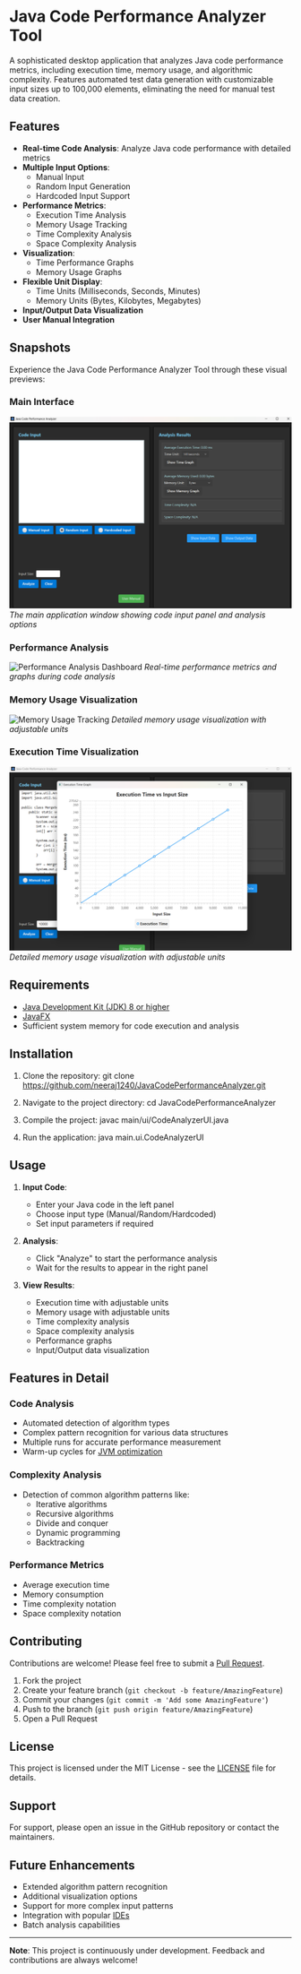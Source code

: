 # Java Code Performance Analyzer Tool

A sophisticated desktop application that analyzes Java code performance metrics, including execution time, memory usage, and algorithmic complexity. Features automated test data generation with customizable input sizes up to 100,000 elements, eliminating the need for manual test data creation.

## Features

- **Real-time Code Analysis**: Analyze Java code performance with detailed metrics
- **Multiple Input Options**:
  - Manual Input
  - Random Input Generation
  - Hardcoded Input Support
- **Performance Metrics**:
  - Execution Time Analysis
  - Memory Usage Tracking
  - Time Complexity Analysis
  - Space Complexity Analysis
- **Visualization**:
  - Time Performance Graphs
  - Memory Usage Graphs
- **Flexible Unit Display**:
  - Time Units (Milliseconds, Seconds, Minutes)
  - Memory Units (Bytes, Kilobytes, Megabytes)
- **Input/Output Data Visualization**
- **User Manual Integration**


## Snapshots
Experience the Java Code Performance Analyzer Tool through these visual previews:

### Main Interface
![Main Application Interface](images/menu.png)
*The main application window showing code input panel and analysis options*

### Performance Analysis
![Performance Analysis Dashboard](result.png)
*Real-time performance metrics and graphs during code analysis*

### Memory Usage Visualization
![Memory Usage Tracking](images/memoryusuagegraph.png)
*Detailed memory usage visualization with adjustable units*

### Execution Time Visualization
![Execution time Tracking](images/executiongraph.png)
*Detailed memory usage visualization with adjustable units*


## Requirements

- [Java Development Kit (JDK) 8 or higher](https://openjdk.org/projects/jdk/21/)
- [JavaFX](https://openjfx.io/)
- Sufficient system memory for code execution and analysis

## Installation

1. Clone the repository:
git clone https://github.com/neeraj1240/JavaCodePerformanceAnalyzer.git

2. Navigate to the project directory:
cd JavaCodePerformanceAnalyzer

3. Compile the project:
javac main/ui/CodeAnalyzerUI.java

4. Run the application:
java main.ui.CodeAnalyzerUI


## Usage

1. **Input Code**:
   - Enter your Java code in the left panel
   - Choose input type (Manual/Random/Hardcoded)
   - Set input parameters if required

2. **Analysis**:
   - Click "Analyze" to start the performance analysis
   - Wait for the results to appear in the right panel

3. **View Results**:
   - Execution time with adjustable units
   - Memory usage with adjustable units
   - Time complexity analysis
   - Space complexity analysis
   - Performance graphs
   - Input/Output data visualization

## Features in Detail

### Code Analysis
- Automated detection of algorithm types
- Complex pattern recognition for various data structures
- Multiple runs for accurate performance measurement
- Warm-up cycles for [JVM optimization](https://en.wikipedia.org/wiki/Just-in-time_compilation)

### Complexity Analysis
- Detection of common algorithm patterns like:
  - Iterative algorithms
  - Recursive algorithms
  - Divide and conquer
  - Dynamic programming
  - Backtracking

### Performance Metrics
- Average execution time
- Memory consumption
- Time complexity notation
- Space complexity notation

## Contributing

Contributions are welcome! Please feel free to submit a [Pull Request](https://docs.github.com/en/pull-requests/collaborating-with-pull-requests/proposing-changes-to-your-work-with-pull-requests/about-pull-requests).

1. Fork the project
2. Create your feature branch (`git checkout -b feature/AmazingFeature`)
3. Commit your changes (`git commit -m 'Add some AmazingFeature'`)
4. Push to the branch (`git push origin feature/AmazingFeature`)
5. Open a Pull Request

## License

This project is licensed under the MIT License - see the [LICENSE](https://choosealicense.com/licenses/mit/) file for details.

## Support

For support, please open an issue in the GitHub repository or contact the maintainers.

## Future Enhancements

- Extended algorithm pattern recognition
- Additional visualization options
- Support for more complex input patterns
- Integration with popular [IDEs](https://en.wikipedia.org/wiki/Integrated_development_environment)
- Batch analysis capabilities

---
**Note**: This project is continuously under development. Feedback and contributions are always welcome!
